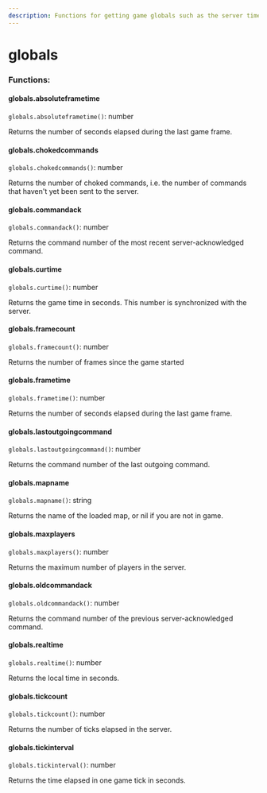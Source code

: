```yaml
---
description: Functions for getting game globals such as the server time and map name.
---
```


# globals

### Functions:
#### globals.absoluteframetime

`globals.absoluteframetime()`: number

Returns the number of seconds elapsed during the last game frame.


#### globals.chokedcommands

`globals.chokedcommands()`: number

Returns the number of choked commands, i.e. the number of commands that haven't yet been sent to the server.


#### globals.commandack

`globals.commandack()`: number

Returns the command number of the most recent server-acknowledged command.


#### globals.curtime

`globals.curtime()`: number

Returns the game time in seconds. This number is synchronized with the server.


#### globals.framecount

`globals.framecount()`: number

Returns the number of frames since the game started


#### globals.frametime

`globals.frametime()`: number

Returns the number of seconds elapsed during the last game frame.


#### globals.lastoutgoingcommand

`globals.lastoutgoingcommand()`: number

Returns the command number of the last outgoing command.


#### globals.mapname

`globals.mapname()`: string

Returns the name of the loaded map, or nil if you are not in game.


#### globals.maxplayers

`globals.maxplayers()`: number

Returns the maximum number of players in the server.


#### globals.oldcommandack

`globals.oldcommandack()`: number

Returns the command number of the previous server-acknowledged command.


#### globals.realtime

`globals.realtime()`: number

Returns the local time in seconds.


#### globals.tickcount

`globals.tickcount()`: number

Returns the number of ticks elapsed in the server.


#### globals.tickinterval

`globals.tickinterval()`: number

Returns the time elapsed in one game tick in seconds.

